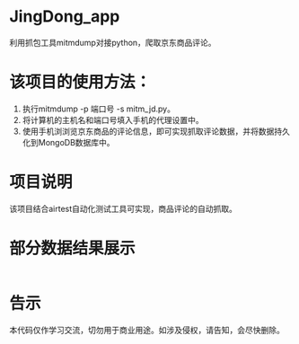 # JingDong_app
利用抓包工具mitmdump对接python，爬取京东商品评论。

# 该项目的使用方法：
1. 执行mitmdump -p 端口号 -s mitm_jd.py。
2. 将计算机的主机名和端口号填入手机的代理设置中。
3. 使用手机浏浏览京东商品的评论信息，即可实现抓取评论数据，并将数据持久化到MongoDB数据库中。

# 项目说明
该项目结合airtest自动化测试工具可实现，商品评论的自动抓取。

# 部分数据结果展示
![]()

# 告示
本代码仅作学习交流，切勿用于商业用途。如涉及侵权，请告知，会尽快删除。
